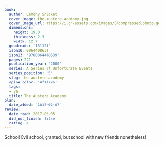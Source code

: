 ```yaml
---
book:
  author: Lemony Snicket
  cover_image: the-austere-academy.jpg
  cover_image_url: https://i.gr-assets.com/images/S/compressed.photo.goodreads.com/books/1517277307l/131123._SX98_.jpg
  dimensions:
    height: 19.0
    thickness: 2.3
    width: 12.7
  goodreads: '131123'
  isbn10: 0064408639
  isbn13: '9780064408639'
  pages: 221
  publication_year: '2000'
  series: A Series of Unfortunate Events
  series_position: '5'
  slug: the-austere-academy
  spine_color: '#f1d78a'
  tags:
  - ya
  title: The Austere Academy
plan:
  date_added: '2017-02-07'
review:
  date_read: 2017-02-05
  did_not_finish: false
  rating: 4
---
```


School! Evil school, granted, but school with new friends nonetheless!
